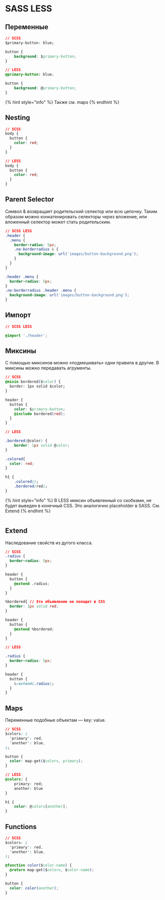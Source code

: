 # SASS LESS

## Переменные

```css
// SCSS
$primary-button: blue;

button {
    background: $primary-button;
}

// LESS
@primary-button: blue;

button {
    background: @primary-button;
}
```

{% hint style="info" %}
Также см. maps
{% endhint %}

## Nesting

```css
// SCSS
body {
  button {
    color: red;
  }
}

// LESS
body {
  button {
    color: red;
  }
}
```

## Parent Selector

Символ & возвращает родительский селектор или всю цепочку. Таким образом можно конкатенировать селекторы через вложение, или вложенный селектор может стать родительским.

```css
// SCSS LESS
.header {
  .menu {
    border-radius: 5px;
    .no-borderradius & {
      background-image: url('images/button-background.png');
    }
  }
}

.header .menu {
  border-radius: 5px;
}
.no-borderradius .header .menu {
  background-image: url('images/button-background.png');
}
```

## Импорт

```css
// SCSS LESS

@import './header';
```

## Миксины

С помощью миксинов можно «подмешивать» одни правила в другие. В миксины можно передавать агрументы.

```css
// SCSS
@mixin bordered($color) {
  border: 1px solid $color;
}

header {
  button {
    color: $primary-button;
    @include bordered(red);
  }
}

// LESS

.bordered(@color) {
    border: 1px solid @color;
}

.colored{
  color: red;
}

h1 {
    .colored();
    .bordered(red);
}
```

{% hint style="info" %}
В LESS миксин объявленный со скобками, не будет выведен в конечный CSS. Это аналогично placeholder в SASS. См. Extend
{% endhint %}

```css

```

## Extend

Наследование свойств из дугого класса.

```css
// SCSS
.radius {
  border-radius: 5px;
}

header {
  button {
    @extend .radius;
  }
}

%bordered{ // Это объявление не попадет в CSS
  border: 1px solid red;
}

header {
  button {
    @extend %bordered;
  }
}

// LESS

.radius {
  border-radius: 5px;
}

header {
  button {
    &:extend(.radius);
  }
}
```

## Maps

Переменные подобные объектам — key: value.

```css
// SCSS
$colors: (
  'primary': red,
  'another': blue,
);

button {
  color: map-get($colors, primary);
}

// LESS
@colors: {
    primary: red;
    another: blue
}

h1 {
    color: @colors[another];
}
```

## Functions

```css
// SCSS
$colors: (
  'primary': red,
  'another': blue,
);

@function color($color-name) {
  @return map-get($colors, $color-name);
}

button {
  color: color(another);
}

```

